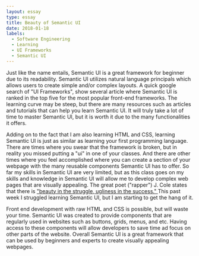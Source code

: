 ```yaml
---
layout: essay
type: essay
title: Beauty of Semantic UI
date: 2018-01-18
labels:
  - Software Engineering
  - Learning
  - UI Frameworks
  - Semantic UI
---
```


Just like the name entails, Semantic UI is a great framework for beginner due to its readability. Semantic UI utilizes natural language principals which allows users to create simple and/or complex layouts. A quick google search of "UI Frameworks", show several article where Semantic UI is ranked in the top five for the most popular front-end frameworks. The learning curve may be steep, but there are many resources such as articles and tutorials that can help you learn Semantic UI. It will truly take a lot of time to master Semantic UI, but it is worth it due to the many functionalities it offers.

Adding on to the fact that I am also learning HTML and CSS, learning Semantic UI is just as similar as learning your first programming language. There are times where you swear that the framework is broken, but in reality you missed putting a "ui" in one of your classes. And there are other times where you feel accomplished where you can create a section of your webpage with the many reusable components Semantic UI has to offer. So far my skills in Semantic UI are very limited, but as this class goes on my skills and knowledge in Semantic UI will allow me to develop complex web pages that are visually appealing. The great poet ("rapper") J. Cole states that there is
<a href="https://www.youtube.com/watch?v=KeYbb03wLrs">
"beauty in the struggle, ugliness in the success." </a> This past week I struggled learning Semantic UI, but I am starting to get the hang of it.

Front end development with raw HTML and CSS is possible, but will waste your time. Semantic UI was created to provide components that are regularly used in websites such as buttons, grids, menus, and etc. Having access to these components will allow developers to save time ad focus on other parts of the website. Overall Semantic UI is a great framework that can be used by beginners and experts to create visually appealing webpages.
